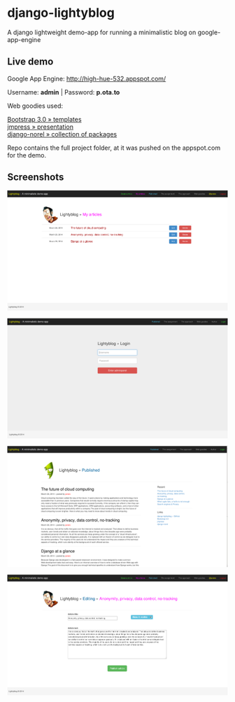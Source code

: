 django-lightyblog
=================

A django lightweight demo-app for running a minimalistic blog on google-app-engine

Live demo
------------------------------------

Google App Engine: http://high-hue-532.appspot.com/

Username: <b>admin</b> | Password: <b>p.ota.to</b>

Web goodies used:

<a href="http://getbootstrap.com/">Bootstrap 3.0 » templates</a>
<br/>
<a href="http://jmpressjs.github.io/jmpress.js/">jmpress » presentation</a>
<br/>
<a href="http://django-nonrel.org/">django-norel » collection of packages</a>
<br/>

Repo contains the full project folder, at it was pushed on the appspot.com for the demo.

Screenshots
------------------------------------

![Admin Listing Articles](https://github.com/lightyblog/django-lightyblog/blob/master/lightyblog/doc/screenshots/lightyblog-admin.png)

![Bootstrap Login](https://github.com/lightyblog/django-lightyblog/blob/master/lightyblog/doc/screenshots/lightyblog-login.png)

![Blog Published Articles](https://github.com/lightyblog/django-lightyblog/blob/master/lightyblog/doc/screenshots/lightyblog-articles.png)

![Editing Articles](https://github.com/lightyblog/django-lightyblog/blob/master/lightyblog/doc/screenshots/lightyblog-editing.png)



